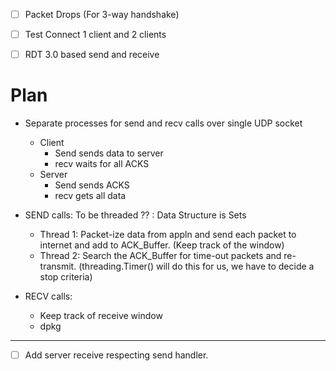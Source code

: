 - [ ] Packet Drops (For 3-way handshake)
- [ ] Test Connect 1 client and 2 clients

- [ ] RDT 3.0 based send and receive

# Plan
- Separate processes for send and recv calls over single UDP socket
	- Client 
		- Send sends data to server
		- recv waits for all ACKS
	- Server
		- Send sends ACKS
		- recv gets all data

- SEND calls: To be threaded ?? : Data Structure is Sets
	- Thread 1: Packet-ize data from appln and send each packet to internet and add to ACK_Buffer. (Keep track of the window)
	- Thread 2: Search the ACK_Buffer for time-out packets and re-transmit. (threading.Timer() will do this for us, we have to decide a stop criteria)

- RECV calls:
	- Keep track of receive window
	- dpkg

-------------------------------------------------------------------
- [ ] Add server receive respecting send handler.